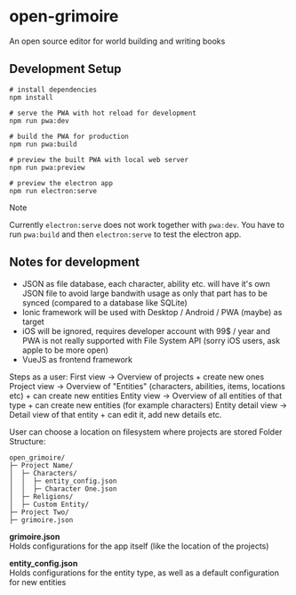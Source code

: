 # open-grimoire
An open source editor for world building and writing books

## Development Setup
```shell
# install dependencies
npm install

# serve the PWA with hot reload for development
npm run pwa:dev

# build the PWA for production
npm run pwa:build

# preview the built PWA with local web server
npm run pwa:preview

# preview the electron app
npm run electron:serve
```

> [!NOTE]  
> Currently `electron:serve` does not work together with `pwa:dev`.
> You have to run `pwa:build` and then `electron:serve` to test the electron app.

## Notes for development
- JSON as file database, each character, ability etc. will have it's own JSON file to avoid large bandwith usage as only that part has to be synced (compared to a database like SQLite)
- Ionic framework will be used with Desktop / Android / PWA (maybe) as target
- iOS will be ignored, requires developer account with 99$ / year and PWA is not really supported with File System API (sorry iOS users, ask apple to be more open)
- VueJS as frontend framework


Steps as a user:
First view -> Overview  of projects + create new ones
Project view -> Overview of "Entities" (characters, abilities, items, locations etc) + can create new entities
Entity view -> Overview of all entities of that type + can create new entities (for example characters)
Entity detail view -> Detail view of that entity + can edit it, add new details etc.

User can choose a location on filesystem where projects are stored
Folder Structure:

```plaintext
open_grimoire/
├─ Project Name/
│  ├─ Characters/
│  │  ├─ entity_config.json
│  │  ├─ Character One.json
│  ├─ Religions/
│  ├─ Custom Entity/
├─ Project Two/
├─ grimoire.json
```

**grimoire.json**<br>
Holds configurations for the app itself (like the location of the projects)

**entity_config.json**<br>
Holds configurations for the entity type, as well as a default configuration for new entities